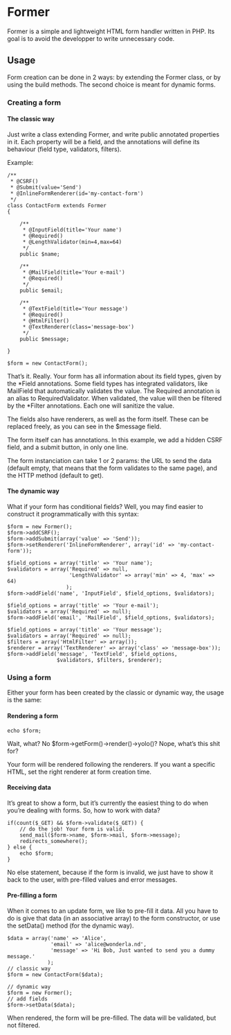 # Former

Former is a simple and lightweight HTML form handler written in PHP. Its goal is
to avoid the developper to write unnecessary code.

## Usage

Form creation can be done in 2 ways: by extending the Former class, or by using
the build methods. The second choice is meant for dynamic forms.

### Creating a form

#### The classic way

Just write a class extending Former, and write public annotated properties in
it. Each property will be a field, and the annotations will define its behaviour
(field type, validators, filters).

Example:

    /**
     * @CSRF()
     * @Submit(value='Send')
     * @InlineFormRenderer(id='my-contact-form')
     */
    class ContactForm extends Former
    {
        
        /**
         * @InputField(title='Your name')
         * @Required()
         * @LengthValidator(min=4,max=64)
         */
        public $name;
        
        /**
         * @MailField(title='Your e-mail')
         * @Required()
         */
        public $email;
        
        /**
         * @TextField(title='Your message')
         * @Required()
         * @HtmlFilter()
         * @TextRenderer(class='message-box')
         */
        public $message;
    
    }
    
    $form = new ContactForm();

That’s it. Really. Your form has all information about its field types, given by
the \*Field annotations. Some field types has integrated validators, like
MailField that automatically validates the value. The Required annotation is an
alias to RequiredValidator. When validated, the value will then be filtered by
the \*Filter annotations. Each one will sanitize the value.

The fields also have renderers, as well as the form itself. These can be
replaced freely, as you can see in the $message field.

The form itself can has annotations. In this example, we add a hidden CSRF
field, and a submit button, in only one line.

The form instanciation can take 1 or 2 params: the URL to send the data (default
empty, that means that the form validates to the same page), and the HTTP method
(default to get).

#### The dynamic way

What if your form has conditional fields? Well, you may find easier to construct
it programmatically with this syntax:

    $form = new Former();
    $form->addCSRF();
    $form->addSubmit(array('value' => 'Send'));
    $form->setRenderer('InlineFormRenderer', array('id' => 'my-contact-form'));
    
    $field_options = array('title' => 'Your name');
    $validators = array('Required' => null,
                        'LengthValidator' => array('min' => 4, 'max' => 64)
                       );
    $form->addField('name', 'InputField', $field_options, $validators);
    
    $field_options = array('title' => 'Your e-mail');
    $validators = array('Required' => null);
    $form->addField('email', 'MailField', $field_options, $validators);
    
    $field_options = array('title' => 'Your message');
    $validators = array('Required' => null);
    $filters = array('HtmlFilter' => array());
    $renderer = array('TextRenderer' => array('class' => 'message-box'));
    $form->addField('message', 'TextField', $field_options,
                    $validators, $filters, $renderer);

### Using a form

Either your form has been created by the classic or dynamic way, the usage is
the same:

#### Rendering a form

    echo $form;

Wait, what? No $form->getForm()->render()->yolo()? Nope, what’s this shit for?

Your form will be rendered following the renderers. If you want a specific HTML,
set the right renderer at form creation time.

#### Receiving data

It’s great to show a form, but it’s currently the easiest thing to do when
you’re dealing with forms. So, how to work with data?

    if(count($_GET) && $form->validate($_GET)) {
        // do the job! Your form is valid.
        send_mail($form->name, $form->mail, $form->message);
        redirects_somewhere();
    } else {
        echo $form;
    }

No else statement, because if the form is invalid, we just have to show it back
to the user, with pre-filled values and error messages.

#### Pre-filling a form

When it comes to an update form, we like to pre-fill it data. All you have to do
is give that data (in an associative array) to the form constructor, or use the
setData() method (for the dynamic way).

    $data = array('name' => 'Alice',
                  'email' => 'alice@wonderla.nd',
                  'message' => 'Hi Bob, Just wanted to send you a dummy message.'
                 );
    // classic way
    $form = new ContactForm($data);
    
    // dynamic way
    $form = new Former();
    // add fields
    $form->setData($data);

When rendered, the form will be pre-filled. The data will be validated, but not
filtered.

